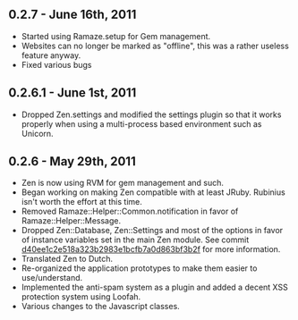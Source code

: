 ## 0.2.7 - June 16th, 2011

* Started using Ramaze.setup for Gem management.
* Websites can no longer be marked as "offline", this was a rather useless feature anyway.
* Fixed various bugs

## 0.2.6.1 - June 1st, 2011

* Dropped Zen.settings and modified the settings plugin so that it works properly when
  using a multi-process based environment such as Unicorn.

## 0.2.6 - May 29th, 2011

* Zen is now using RVM for gem management and such.
* Began working on making Zen compatible with at least JRuby. Rubinius isn't worth the
  effort at this time.
* Removed Ramaze::Helper::Common.notification in favor of Ramaze::Helper::Message.
* Dropped Zen::Database, Zen::Settings and most of the options in favor of instance
  variables set in the main Zen module. See commit 
  [d40ee1c2e518a323b2983e1bcfb7a0d863bf3b2f][d40ee1c2e518a323b2983e1bcfb7a0d863bf3b2f] 
  for more information.
* Translated Zen to Dutch.
* Re-organized the application prototypes to make them easier to use/understand.
* Implemented the anti-spam system as a plugin and added a decent XSS protection system
  using Loofah.
* Various changes to the Javascript classes.

[d40ee1c2e518a323b2983e1bcfb7a0d863bf3b2f]: https://github.com/zen-cms/Zen-Core/commit/d40ee1c2e518a323b2983e1bcfb7a0d863bf3b2f
